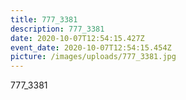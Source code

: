 ```yaml
---
title: 777_3381
description: 777_3381
date: 2020-10-07T12:54:15.427Z
event_date: 2020-10-07T12:54:15.454Z
picture: /images/uploads/777_3381.jpg
---
```

777_3381